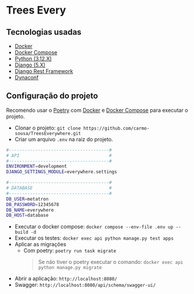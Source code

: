 # Trees Every

## Tecnologias usadas

- [Docker](https://www.docker.com/)
- [Docker Compose](https://docs.docker.com/compose/)
- [Python (3.12.X)](https://www.python.org/)
- [Django (5.X)](https://www.djangoproject.com/)
- [Django Rest Framework](https://www.django-rest-framework.org/)
- [Dynaconf](https://www.dynaconf.com/)

## Configuração do projeto

Recomendo usar o [Poetry](https://python-poetry.org/) com [Docker](https://www.docker.com/) e [Docker Compose](https://docs.docker.com/compose/) para executar o projeto.

- Clonar o projeto: `git clone https://github.com/carmo-sousa/TreesEverywhere.git`
- Criar um arquivo `.env` na raiz do projeto.

```bash
#--------------------------------------#
# API                                  #
#--------------------------------------#
ENVIRONMENT=development
DJANGO_SETTINGS_MODULE=everywhere.settings

#--------------------------------------#
# DATABASE                             #
#--------------------------------------#
DB_USER=metatron
DB_PASSWORD=12345678
DB_NAME=everywhere
DB_HOST=database
```

- Executar o docker compose: `docker compose --env-file .env up --build -d`
- Executar os testes: `docker exec api python manage.py test apps`
- Aplicar as migrações
  - Com poetry: `poetry run task migrate`
    > Se não tiver o poetry executar o comando: `docker exec api python manage.py migrate`
- Abrir a aplicação: `http://localhost:8080/`
- Swagger: `http://localhost:8080/api/schema/swagger-ui/`
